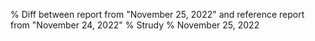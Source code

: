 % Diff between report from "November 25, 2022" and reference report from "November 24, 2022"
% Strudy
% November 25, 2022


